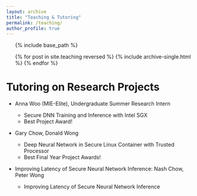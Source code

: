 ```yaml
---
layout: archive
title: "Teaching & Tutoring"
permalink: /teaching/
author_profile: true
---
```


<ul>
{% include base_path %}

{% for post in site.teaching reversed %}
  {% include archive-single.html %}
{% endfor %}
</ul>

Tutoring on Research Projects
======
  * Anna Woo (MIE-Elite), Undergraduate Summer Research Intern
    * Secure DNN Training and Inference with Intel SGX 
    * Best Project Award!

  * Gary Chow, Donald Wong
    * Deep Neural Network in Secure Linux Container with Trusted Processor
    * Best Final Year Project Awards!

  * Improving Latency of Secure Neural Network Inference: Nash Chow, Peter Wong
    * Improving Latency of Secure Neural Network Inference


